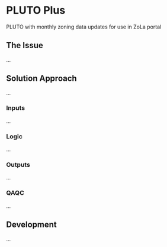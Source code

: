 # PLUTO Plus
PLUTO with monthly zoning data updates for use in ZoLa portal

## The Issue
...

## Solution Approach
...

### Inputs
...

### Logic
...

### Outputs
...

### QAQC
...


## Development
...